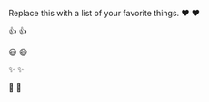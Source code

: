 Replace this with a list of your favorite things.
❤	:heart:

👍	:+1:

😃	:smile:

✨	:sparkles:

🎉	:tada:
